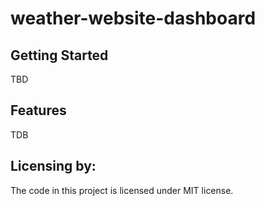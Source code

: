 # weather-website-dashboard

## Getting Started

TBD

## Features

TDB

## Licensing by:

The code in this project is licensed under MIT license.
